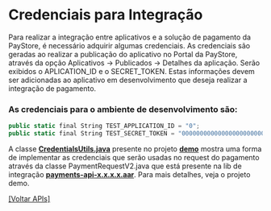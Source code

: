 # Credenciais para Integração

Para realizar a integração entre aplicativos e a solução de pagamento da PayStore, é necessário adquirir algumas credenciais. As credenciais são geradas ao realizar a publicação do aplicativo no Portal da PayStore, através da opção Aplicativos -> Publicados -> Detalhes da aplicação. Serão exibidos o APLICATION_ID e o SECRET_TOKEN. Estas informações devem ser adicionadas ao aplicativo em desenvolvimento que deseja realizar a integração de pagamento.

### As credenciais para o ambiente de desenvolvimento são:
```csharp
public static final String TEST_APPLICATION_ID = "0";
public static final String TEST_SECRET_TOKEN = "000000000000000000000000";
```

A classe [**CredentialsUtils.java**](https://github.com/Discover-Pay/payments-api-demo-android) presente no projeto [**demo**](https://github.com/Discover-Pay/payments-api-demo-android) mostra uma forma de implementar as credenciais que serão usadas no request do pagamento através da classe PaymentRequestV2.java que está presente na lib de integração [**payments-api-x.x.x.x.aar**](https://github.com/Discover-Pay/payments-api-demo-android/tree/main/app/aars). Para mais detalhes, veja o projeto demo.


[[Voltar APIs]](./README.md)
